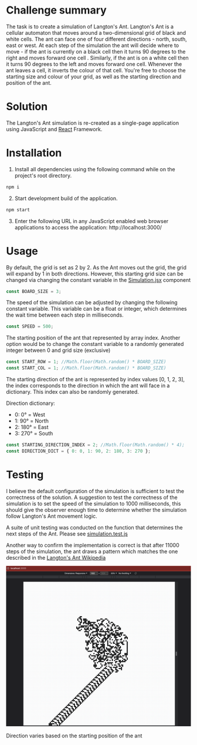 # Challenge summary
The task is to create a simulation of Langton's Ant. Langton's Ant is a cellular automaton that moves around a two-dimensional grid of black and white cells. The ant can face one of four different directions - north, south, east or west. At each step of the simulation the ant will decide where to move - if the ant is currently on a black cell then it turns 90 degrees to the right and moves forward one cell . Similarly, if the ant is on a white cell then it turns 90 degrees to the left and moves forward one cell. Whenever the ant leaves a cell, it inverts the colour of that cell. You're free to choose the starting size and colour of your grid, as well as the starting direction and position of the ant.

# Solution
The Langton's Ant simulation is re-created as a single-page application using JavaScript and [React](https://reactjs.org/) Framework.

# Installation

1) Install all dependencies using the following command while on the project's root directory.
```bash
npm i
```

2) Start development build of the application.
```bash
npm start
```

3) Enter the following URL in any JavaScript enabled web browser applications to access the application: http://localhost:3000/

# Usage

By default, the grid is set as 2 by 2. As the Ant moves out the grid, the grid will expand by 1 in both directions. However, this starting grid size can be changed via changing the constant variable in the [Simulation.jsx](src/components/Simulation.jsx) component

```Javascript
const BOARD_SIZE = 3;
```

The speed of the simulation can be adjusted by changing the following constant variable. This variable can be a float or integer, which determines the wait time between each step in milliseconds.

```Javascript
const SPEED = 500;
```

The starting position of the ant that represented by array index. Another option would be to change the constant variable to a randomly generated integer between 0 and grid size (exclusive)

```Javascript
const START_ROW = 1; //Math.floor(Math.random() * BOARD_SIZE)
const START_COL = 1; //Math.floor(Math.random() * BOARD_SIZE)
```

The starting direction of the ant is represented by index values [0, 1, 2, 3], the index corresponds to the direction in which the ant will face in a dictionary. This index can also be randomly generated.

Direction dictionary:
- 0: 0&deg; = West
- 1: 90&deg; = North
- 2: 180&deg; = East
- 3: 270&deg; = South

```Javascript
const STARTING_DIRECTION_INDEX = 2; //Math.floor(Math.random() * 4);
const DIRECTION_DICT = { 0: 0, 1: 90, 2: 180, 3: 270 };
```

# Testing
I believe the default configuration of the simulation is sufficient to test the correctness of the solution. A suggestion to test the correctness of the simulation is to set the speed of the simulation to 1000 milliseconds, this should give the observer enough time to determine whether the simulation follow Langton's Ant movement logic.

A suite of unit testing was conducted on the function that determines the next steps of the Ant. Please see [simulation.test.js](/src/tests/simulation.test.js)


Another way to confirm the implementation is correct is that after 11000 steps of the simulation, the ant draws a pattern which matches the one described in the [Langton's Ant Wikipedia](https://en.wikipedia.org/wiki/Langton%27s_ant)

![Simulation after 11000 steps](/src/tests/my_simulation_after_11000_steps.png "My simulation")

Direction varies based on the starting position of the ant